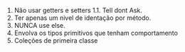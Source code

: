 1. Não usar getters e setters
    1.1. Tell dont Ask.
2. Ter apenas um nivel de identação por método.
3. NUNCA use else.
4. Envolva os tipos primitivos que tenham comportamento
5. Coleções de primeira classe

